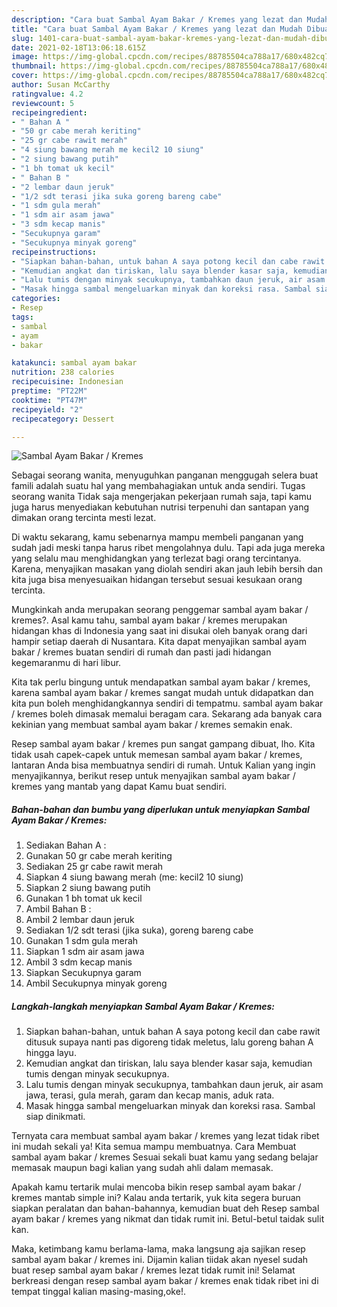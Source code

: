 ```yaml
---
description: "Cara buat Sambal Ayam Bakar / Kremes yang lezat dan Mudah Dibuat"
title: "Cara buat Sambal Ayam Bakar / Kremes yang lezat dan Mudah Dibuat"
slug: 1401-cara-buat-sambal-ayam-bakar-kremes-yang-lezat-dan-mudah-dibuat
date: 2021-02-18T13:06:18.615Z
image: https://img-global.cpcdn.com/recipes/88785504ca788a17/680x482cq70/sambal-ayam-bakar-kremes-foto-resep-utama.jpg
thumbnail: https://img-global.cpcdn.com/recipes/88785504ca788a17/680x482cq70/sambal-ayam-bakar-kremes-foto-resep-utama.jpg
cover: https://img-global.cpcdn.com/recipes/88785504ca788a17/680x482cq70/sambal-ayam-bakar-kremes-foto-resep-utama.jpg
author: Susan McCarthy
ratingvalue: 4.2
reviewcount: 5
recipeingredient:
- " Bahan A "
- "50 gr cabe merah keriting"
- "25 gr cabe rawit merah"
- "4 siung bawang merah me kecil2 10 siung"
- "2 siung bawang putih"
- "1 bh tomat uk kecil"
- " Bahan B "
- "2 lembar daun jeruk"
- "1/2 sdt terasi jika suka goreng bareng cabe"
- "1 sdm gula merah"
- "1 sdm air asam jawa"
- "3 sdm kecap manis"
- "Secukupnya garam"
- "Secukupnya minyak goreng"
recipeinstructions:
- "Siapkan bahan-bahan, untuk bahan A saya potong kecil dan cabe rawit ditusuk supaya nanti pas digoreng tidak meletus, lalu goreng bahan A hingga layu."
- "Kemudian angkat dan tiriskan, lalu saya blender kasar saja, kemudian tumis dengan minyak secukupnya."
- "Lalu tumis dengan minyak secukupnya, tambahkan daun jeruk, air asam jawa, terasi, gula merah, garam dan kecap manis, aduk rata."
- "Masak hingga sambal mengeluarkan minyak dan koreksi rasa. Sambal siap dinikmati."
categories:
- Resep
tags:
- sambal
- ayam
- bakar

katakunci: sambal ayam bakar 
nutrition: 238 calories
recipecuisine: Indonesian
preptime: "PT22M"
cooktime: "PT47M"
recipeyield: "2"
recipecategory: Dessert

---
```



![Sambal Ayam Bakar / Kremes](https://img-global.cpcdn.com/recipes/88785504ca788a17/680x482cq70/sambal-ayam-bakar-kremes-foto-resep-utama.jpg)

Sebagai seorang wanita, menyuguhkan panganan menggugah selera buat famili adalah suatu hal yang membahagiakan untuk anda sendiri. Tugas seorang  wanita Tidak saja mengerjakan pekerjaan rumah saja, tapi kamu juga harus menyediakan kebutuhan nutrisi terpenuhi dan santapan yang dimakan orang tercinta mesti lezat.

Di waktu  sekarang, kamu sebenarnya mampu membeli panganan yang sudah jadi meski tanpa harus ribet mengolahnya dulu. Tapi ada juga mereka yang selalu mau menghidangkan yang terlezat bagi orang tercintanya. Karena, menyajikan masakan yang diolah sendiri akan jauh lebih bersih dan kita juga bisa menyesuaikan hidangan tersebut sesuai kesukaan orang tercinta. 



Mungkinkah anda merupakan seorang penggemar sambal ayam bakar / kremes?. Asal kamu tahu, sambal ayam bakar / kremes merupakan hidangan khas di Indonesia yang saat ini disukai oleh banyak orang dari hampir setiap daerah di Nusantara. Kita dapat menyajikan sambal ayam bakar / kremes buatan sendiri di rumah dan pasti jadi hidangan kegemaranmu di hari libur.

Kita tak perlu bingung untuk mendapatkan sambal ayam bakar / kremes, karena sambal ayam bakar / kremes sangat mudah untuk didapatkan dan kita pun boleh menghidangkannya sendiri di tempatmu. sambal ayam bakar / kremes boleh dimasak memalui beragam cara. Sekarang ada banyak cara kekinian yang membuat sambal ayam bakar / kremes semakin enak.

Resep sambal ayam bakar / kremes pun sangat gampang dibuat, lho. Kita tidak usah capek-capek untuk memesan sambal ayam bakar / kremes, lantaran Anda bisa membuatnya sendiri di rumah. Untuk Kalian yang ingin menyajikannya, berikut resep untuk menyajikan sambal ayam bakar / kremes yang mantab yang dapat Kamu buat sendiri.

<!--inarticleads1-->

##### Bahan-bahan dan bumbu yang diperlukan untuk menyiapkan Sambal Ayam Bakar / Kremes:

1. Sediakan  Bahan A :
1. Gunakan 50 gr cabe merah keriting
1. Sediakan 25 gr cabe rawit merah
1. Siapkan 4 siung bawang merah (me: kecil2 10 siung)
1. Siapkan 2 siung bawang putih
1. Gunakan 1 bh tomat uk kecil
1. Ambil  Bahan B :
1. Ambil 2 lembar daun jeruk
1. Sediakan 1/2 sdt terasi (jika suka), goreng bareng cabe
1. Gunakan 1 sdm gula merah
1. Siapkan 1 sdm air asam jawa
1. Ambil 3 sdm kecap manis
1. Siapkan Secukupnya garam
1. Ambil Secukupnya minyak goreng




<!--inarticleads2-->

##### Langkah-langkah menyiapkan Sambal Ayam Bakar / Kremes:

1. Siapkan bahan-bahan, untuk bahan A saya potong kecil dan cabe rawit ditusuk supaya nanti pas digoreng tidak meletus, lalu goreng bahan A hingga layu.
1. Kemudian angkat dan tiriskan, lalu saya blender kasar saja, kemudian tumis dengan minyak secukupnya.
1. Lalu tumis dengan minyak secukupnya, tambahkan daun jeruk, air asam jawa, terasi, gula merah, garam dan kecap manis, aduk rata.
1. Masak hingga sambal mengeluarkan minyak dan koreksi rasa. Sambal siap dinikmati.




Ternyata cara membuat sambal ayam bakar / kremes yang lezat tidak ribet ini mudah sekali ya! Kita semua mampu membuatnya. Cara Membuat sambal ayam bakar / kremes Sesuai sekali buat kamu yang sedang belajar memasak maupun bagi kalian yang sudah ahli dalam memasak.

Apakah kamu tertarik mulai mencoba bikin resep sambal ayam bakar / kremes mantab simple ini? Kalau anda tertarik, yuk kita segera buruan siapkan peralatan dan bahan-bahannya, kemudian buat deh Resep sambal ayam bakar / kremes yang nikmat dan tidak rumit ini. Betul-betul taidak sulit kan. 

Maka, ketimbang kamu berlama-lama, maka langsung aja sajikan resep sambal ayam bakar / kremes ini. Dijamin kalian tiidak akan nyesel sudah buat resep sambal ayam bakar / kremes lezat tidak rumit ini! Selamat berkreasi dengan resep sambal ayam bakar / kremes enak tidak ribet ini di tempat tinggal kalian masing-masing,oke!.

